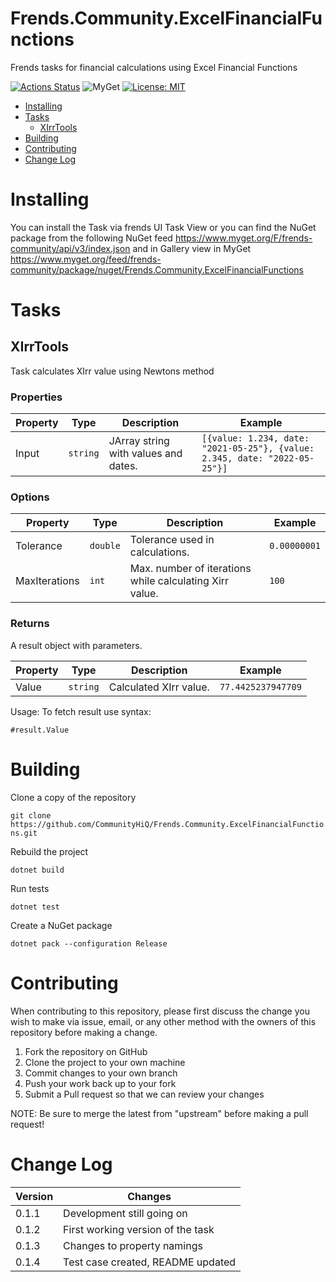 # Frends.Community.ExcelFinancialFunctions

Frends tasks for financial calculations using Excel Financial Functions

[![Actions Status](https://github.com/CommunityHiQ/Frends.Community.ExcelFinancialFunctions/workflows/PackAndPushAfterMerge/badge.svg)](https://github.com/CommunityHiQ/Frends.Community.ExcelFinancialFunctions/actions) ![MyGet](https://img.shields.io/myget/frends-community/v/Frends.Community.ExcelFinancialFunctions) [![License: MIT](https://img.shields.io/badge/License-MIT-yellow.svg)](https://opensource.org/licenses/MIT) 

- [Installing](#installing)
- [Tasks](#tasks)
     - [XIrrTools](#XIrrTools)
- [Building](#building)
- [Contributing](#contributing)
- [Change Log](#change-log)

# Installing

You can install the Task via frends UI Task View or you can find the NuGet package from the following NuGet feed
https://www.myget.org/F/frends-community/api/v3/index.json and in Gallery view in MyGet https://www.myget.org/feed/frends-community/package/nuget/Frends.Community.ExcelFinancialFunctions

# Tasks

## XIrrTools

Task calculates XIrr value using Newtons method

### Properties

| Property | Type | Description | Example |
| -------- | -------- | -------- | -------- |
| Input | `string` | JArray string with values and dates. | `[{value: 1.234, date: "2021-05-25"}, {value: 2.345, date: "2022-05-25"}]` |

### Options

| Property | Type | Description | Example |
| -------- | -------- | -------- | -------- |
| Tolerance | `double` | Tolerance used in calculations. | `0.00000001` |
| MaxIterations | `int` | Max. number of iterations while calculating Xirr value. | `100` |

### Returns

A result object with parameters.

| Property | Type | Description | Example |
| -------- | -------- | -------- | -------- |
| Value | `string` | Calculated XIrr value. | `77.4425237947709` |

Usage:
To fetch result use syntax:

`#result.Value`

# Building

Clone a copy of the repository

`git clone https://github.com/CommunityHiQ/Frends.Community.ExcelFinancialFunctions.git`

Rebuild the project

`dotnet build`

Run tests

`dotnet test`

Create a NuGet package

`dotnet pack --configuration Release`

# Contributing
When contributing to this repository, please first discuss the change you wish to make via issue, email, or any other method with the owners of this repository before making a change.

1. Fork the repository on GitHub
2. Clone the project to your own machine
3. Commit changes to your own branch
4. Push your work back up to your fork
5. Submit a Pull request so that we can review your changes

NOTE: Be sure to merge the latest from "upstream" before making a pull request!

# Change Log

| Version | Changes |
| ------- | ------- |
| 0.1.1   | Development still going on |
| 0.1.2   | First working version of the task |
| 0.1.3   | Changes to property namings |
| 0.1.4   | Test case created, README updated |
